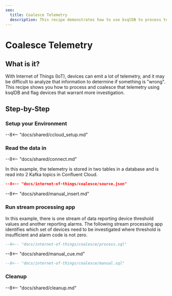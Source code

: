 ```yaml
---
seo:
  title: Coalesce Telemetry
  description: This recipe demonstrates how to use ksqlDB to process telemetry for devices in Internet of Things (IoT) and set thresholds
---
```


# Coalesce Telemetry

## What is it?

With Internet of Things (IoT), devices can emit a lot of telemetry, and it may be difficult to analyze that information to determine if something is "wrong".
This recipe shows you how to process and coalesce that telemetry using ksqlDB and flag devices that warrant more investigation.

## Step-by-Step

### Setup your Environment

--8<-- "docs/shared/ccloud_setup.md"

### Read the data in

--8<-- "docs/shared/connect.md"

In this example, the telemetry is stored in two tables in a database and is read into 2 Kafka topics in Confluent Cloud.

```json
--8<-- "docs/internet-of-things/coalesce/source.json"
```

--8<-- "docs/shared/manual_insert.md"

### Run stream processing app

In this example, there is one stream of data reporting device threshold values and another reporting alarms.
The following stream processing app identifies which set of devices need to be investigated where threshold is insufficient and alarm code is not zero.

```sql
--8<-- "docs/internet-of-things/coalesce/process.sql"
```

--8<-- "docs/shared/manual_cue.md"

```sql
--8<-- "docs/internet-of-things/coalesce/manual.sql"
```

### Cleanup

--8<-- "docs/shared/cleanup.md"
